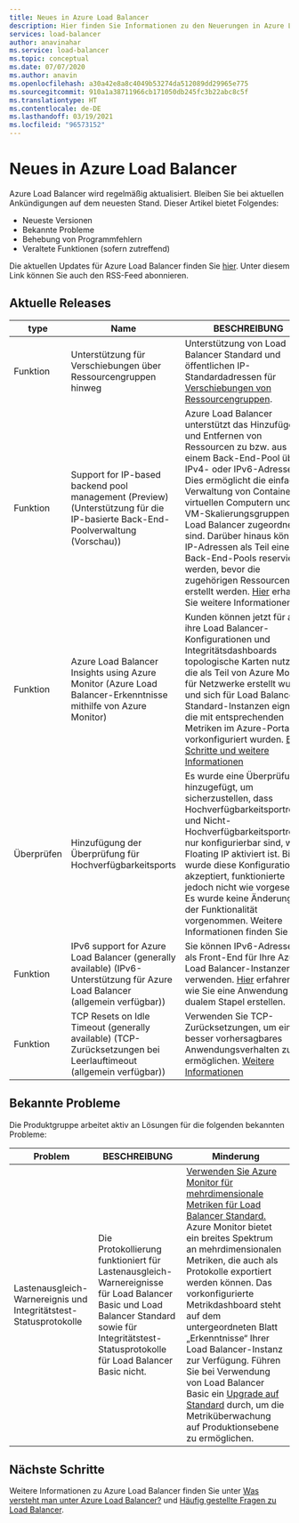 ```yaml
---
title: Neues in Azure Load Balancer
description: Hier finden Sie Informationen zu den Neuerungen in Azure Load Balancer, z. B. aktuelle Versionshinweise, bekannte Probleme, Fehlerbehebungen, veraltete Funktionen und anstehende Änderungen.
services: load-balancer
author: anavinahar
ms.service: load-balancer
ms.topic: conceptual
ms.date: 07/07/2020
ms.author: anavin
ms.openlocfilehash: a30a42e8a8c4049b53274da512089dd29965e775
ms.sourcegitcommit: 910a1a38711966cb171050db245fc3b22abc8c5f
ms.translationtype: HT
ms.contentlocale: de-DE
ms.lasthandoff: 03/19/2021
ms.locfileid: "96573152"
---
```

# <a name="whats-new-in-azure-load-balancer"></a>Neues in Azure Load Balancer

Azure Load Balancer wird regelmäßig aktualisiert. Bleiben Sie bei aktuellen Ankündigungen auf dem neuesten Stand. Dieser Artikel bietet Folgendes:

- Neueste Versionen
- Bekannte Probleme
- Behebung von Programmfehlern
- Veraltete Funktionen (sofern zutreffend)

Die aktuellen Updates für Azure Load Balancer finden Sie [hier](https://azure.microsoft.com/updates/?category=networking&query=load%20balancer). Unter diesem Link können Sie auch den RSS-Feed abonnieren.

## <a name="recent-releases"></a>Aktuelle Releases

| type |Name |BESCHREIBUNG  |Hinzufügedatum  |
| ------ |---------|---------|---------|
| Funktion | Unterstützung für Verschiebungen über Ressourcengruppen hinweg | Unterstützung von Load Balancer Standard und öffentlichen IP-Standardadressen für [Verschiebungen von Ressourcengruppen](https://azure.microsoft.com/updates/standard-resource-group-move/). | Oktober 2020 |
| Funktion | Support for IP-based backend pool management (Preview) (Unterstützung für die IP-basierte Back-End-Poolverwaltung (Vorschau)) | Azure Load Balancer unterstützt das Hinzufügen und Entfernen von Ressourcen zu bzw. aus einem Back-End-Pool über IPv4- oder IPv6-Adressen. Dies ermöglicht die einfache Verwaltung von Containern, virtuellen Computern und VM-Skalierungsgruppen, die Load Balancer zugeordnet sind. Darüber hinaus können IP-Adressen als Teil eines Back-End-Pools reserviert werden, bevor die zugehörigen Ressourcen erstellt werden. [Hier](backend-pool-management.md) erhalten Sie weitere Informationen.|Juli 2020 |
| Funktion| Azure Load Balancer Insights using Azure Monitor (Azure Load Balancer-Erkenntnisse mithilfe von Azure Monitor) | Kunden können jetzt für alle ihre Load Balancer-Konfigurationen und Integritätsdashboards topologische Karten nutzen, die als Teil von Azure Monitor für Netzwerke erstellt wurden und sich für Load Balancer Standard-Instanzen eignen, die mit entsprechenden Metriken im Azure-Portal vorkonfiguriert wurden. [Erste Schritte und weitere Informationen](https://azure.microsoft.com/blog/introducing-azure-load-balancer-insights-using-azure-monitor-for-networks/) | Juni 2020 |
| Überprüfen | Hinzufügung der Überprüfung für Hochverfügbarkeitsports | Es wurde eine Überprüfung hinzugefügt, um sicherzustellen, dass Hochverfügbarkeitsportregeln und Nicht-Hochverfügbarkeitsportregeln nur konfigurierbar sind, wenn Floating IP aktiviert ist. Bisher wurde diese Konfiguration akzeptiert, funktionierte jedoch nicht wie vorgesehen. Es wurde keine Änderung an der Funktionalität vorgenommen. Weitere Informationen finden Sie [hier](load-balancer-ha-ports-overview.md#limitations).| Juni 2020 |
| Funktion| IPv6 support for Azure Load Balancer (generally available) (IPv6-Unterstützung für Azure Load Balancer (allgemein verfügbar)) | Sie können IPv6-Adressen als Front-End für Ihre Azure Load Balancer-Instanzen verwenden. [Hier](../virtual-network/virtual-network-ipv4-ipv6-dual-stack-standard-load-balancer-powershell.md) erfahren Sie, wie Sie eine Anwendung mit dualem Stapel erstellen. |April 2020|
| Funktion| TCP Resets on Idle Timeout (generally available) (TCP-Zurücksetzungen bei Leerlauftimeout (allgemein verfügbar))| Verwenden Sie TCP-Zurücksetzungen, um ein besser vorhersagbares Anwendungsverhalten zu ermöglichen. [Weitere Informationen](load-balancer-tcp-reset.md)| Februar 2020 |

## <a name="known-issues"></a>Bekannte Probleme

Die Produktgruppe arbeitet aktiv an Lösungen für die folgenden bekannten Probleme:

|Problem |BESCHREIBUNG  |Minderung  |
| ---------- |---------|---------|
| Lastenausgleich-Warnereignis und Integritätstest-Statusprotokolle | Die Protokollierung funktioniert für Lastenausgleich-Warnereignisse für Load Balancer Basic und Load Balancer Standard sowie für Integritätstest-Statusprotokolle für Load Balancer Basic nicht.  | [Verwenden Sie Azure Monitor für mehrdimensionale Metriken für Load Balancer Standard.](load-balancer-standard-diagnostics.md) Azure Monitor bietet ein breites Spektrum an mehrdimensionalen Metriken, die auch als Protokolle exportiert werden können. Das vorkonfigurierte Metrikdashboard steht auf dem untergeordneten Blatt „Erkenntnisse“ Ihrer Load Balancer-Instanz zur Verfügung. Führen Sie bei Verwendung von Load Balancer Basic ein [Upgrade auf Standard](upgrade-basic-standard.md) durch, um die Metriküberwachung auf Produktionsebene zu ermöglichen.

  

## <a name="next-steps"></a>Nächste Schritte

Weitere Informationen zu Azure Load Balancer finden Sie unter [Was versteht man unter Azure Load Balancer?](load-balancer-overview.md) und [Häufig gestellte Fragen zu Load Balancer](load-balancer-faqs.md).

